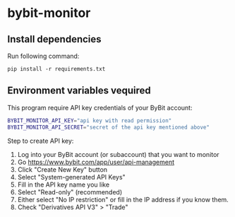 # bybit-monitor

## Install dependencies

Run following command:
```
pip install -r requirements.txt
```

## Environment variables vequired

This program require API key credentials of your ByBit account:

```bash
BYBIT_MONITOR_API_KEY="api key with read permission"
BYBIT_MONITOR_API_SECRET="secret of the api key mentioned above"
```

Step to create API key:
1. Log into your ByBit account (or subaccount) that you want to monitor 
2. Go https://www.bybit.com/app/user/api-management
3. Click "Create New Key" button
4. Select "System-generated API Keys"
5. Fill in the API key name you like
6. Select "Read-only" (recommended)
7. Either select "No IP restriction" or fill in the IP address if you know them.
8. Check "Derivatives API V3" > "Trade"
